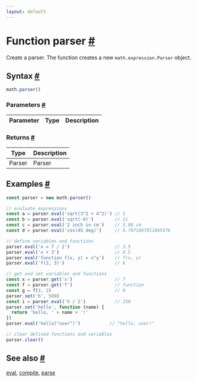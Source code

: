 ```yaml
---
layout: default
---
```


<!-- Note: This file is automatically generated from source code comments. Changes made in this file will be overridden. -->

<h1 id="function-parser">Function parser <a href="#function-parser" title="Permalink">#</a></h1>

Create a parser. The function creates a new `math.expression.Parser` object.


<h2 id="syntax">Syntax <a href="#syntax" title="Permalink">#</a></h2>

```js
math.parser()
```

<h3 id="parameters">Parameters <a href="#parameters" title="Permalink">#</a></h3>

Parameter | Type | Description
--------- | ---- | -----------


<h3 id="returns">Returns <a href="#returns" title="Permalink">#</a></h3>

Type | Description
---- | -----------
Parser | Parser


<h2 id="examples">Examples <a href="#examples" title="Permalink">#</a></h2>

```js
const parser = new math.parser()

// evaluate expressions
const a = parser.eval('sqrt(3^2 + 4^2)') // 5
const b = parser.eval('sqrt(-4)')        // 2i
const c = parser.eval('2 inch in cm')    // 5.08 cm
const d = parser.eval('cos(45 deg)')     // 0.7071067811865476

// define variables and functions
parser.eval('x = 7 / 2')                 // 3.5
parser.eval('x + 3')                     // 6.5
parser.eval('function f(x, y) = x^y')    // f(x, y)
parser.eval('f(2, 3)')                   // 8

// get and set variables and functions
const x = parser.get('x')                // 7
const f = parser.get('f')                // function
const g = f(3, 2)                        // 9
parser.set('h', 500)
const i = parser.eval('h / 2')           // 250
parser.set('hello', function (name) {
  return 'hello, ' + name + '!'
})
parser.eval('hello("user")')           // "hello, user!"

// clear defined functions and variables
parser.clear()
```


<h2 id="see-also">See also <a href="#see-also" title="Permalink">#</a></h2>

[eval](eval.html),
[compile](compile.html),
[parse](parse.html)
